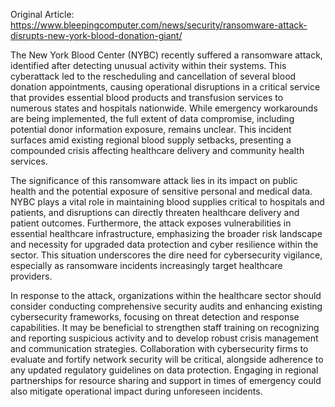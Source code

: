 Original Article: https://www.bleepingcomputer.com/news/security/ransomware-attack-disrupts-new-york-blood-donation-giant/

The New York Blood Center (NYBC) recently suffered a ransomware attack, identified after detecting unusual activity within their systems. This cyberattack led to the rescheduling and cancellation of several blood donation appointments, causing operational disruptions in a critical service that provides essential blood products and transfusion services to numerous states and hospitals nationwide. While emergency workarounds are being implemented, the full extent of data compromise, including potential donor information exposure, remains unclear. This incident surfaces amid existing regional blood supply setbacks, presenting a compounded crisis affecting healthcare delivery and community health services.

The significance of this ransomware attack lies in its impact on public health and the potential exposure of sensitive personal and medical data. NYBC plays a vital role in maintaining blood supplies critical to hospitals and patients, and disruptions can directly threaten healthcare delivery and patient outcomes. Furthermore, the attack exposes vulnerabilities in essential healthcare infrastructure, emphasizing the broader risk landscape and necessity for upgraded data protection and cyber resilience within the sector. This situation underscores the dire need for cybersecurity vigilance, especially as ransomware incidents increasingly target healthcare providers.

In response to the attack, organizations within the healthcare sector should consider conducting comprehensive security audits and enhancing existing cybersecurity frameworks, focusing on threat detection and response capabilities. It may be beneficial to strengthen staff training on recognizing and reporting suspicious activity and to develop robust crisis management and communication strategies. Collaboration with cybersecurity firms to evaluate and fortify network security will be critical, alongside adherence to any updated regulatory guidelines on data protection. Engaging in regional partnerships for resource sharing and support in times of emergency could also mitigate operational impact during unforeseen incidents.